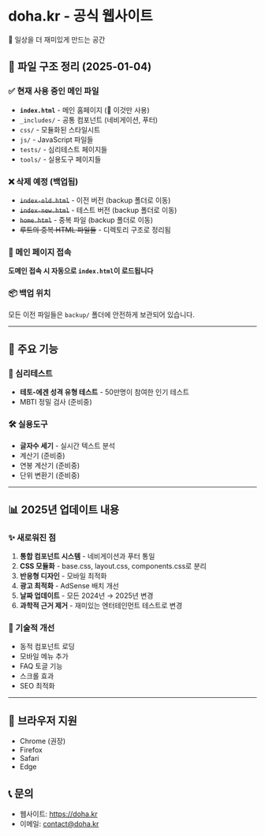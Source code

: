 # doha.kr - 공식 웹사이트

🌟 일상을 더 재미있게 만드는 공간

## 📁 파일 구조 정리 (2025-01-04)

### ✅ 현재 사용 중인 메인 파일
- **`index.html`** - 메인 홈페이지 (🎯 이것만 사용)
- `_includes/` - 공통 컴포넌트 (네비게이션, 푸터)
- `css/` - 모듈화된 스타일시트
- `js/` - JavaScript 파일들
- `tests/` - 심리테스트 페이지들
- `tools/` - 실용도구 페이지들

### ❌ 삭제 예정 (백업됨)
- ~~`index-old.html`~~ - 이전 버전 (backup 폴더로 이동)
- ~~`index-new.html`~~ - 테스트 버전 (backup 폴더로 이동)  
- ~~`home.html`~~ - 중복 파일 (backup 폴더로 이동)
- ~~루트의 중복 HTML 파일들~~ - 디렉토리 구조로 정리됨

### 🎯 메인 페이지 접속
**도메인 접속 시 자동으로 `index.html`이 로드됩니다**

### 📦 백업 위치
모든 이전 파일들은 `backup/` 폴더에 안전하게 보관되어 있습니다.

---

## 🚀 주요 기능

### 🧠 심리테스트
- **테토-에겐 성격 유형 테스트** - 50만명이 참여한 인기 테스트
- MBTI 정밀 검사 (준비중)

### 🛠️ 실용도구  
- **글자수 세기** - 실시간 텍스트 분석
- 계산기 (준비중)
- 연봉 계산기 (준비중)
- 단위 변환기 (준비중)

---

## 📊 2025년 업데이트 내용

### ✨ 새로워진 점
1. **통합 컴포넌트 시스템** - 네비게이션과 푸터 통일
2. **CSS 모듈화** - base.css, layout.css, components.css로 분리
3. **반응형 디자인** - 모바일 최적화
4. **광고 최적화** - AdSense 배치 개선
5. **날짜 업데이트** - 모든 2024년 → 2025년 변경
6. **과학적 근거 제거** - 재미있는 엔터테인먼트 테스트로 변경

### 🔧 기술적 개선
- 동적 컴포넌트 로딩
- 모바일 메뉴 추가
- FAQ 토글 기능
- 스크롤 효과
- SEO 최적화

---

## 📱 브라우저 지원
- Chrome (권장)
- Firefox  
- Safari
- Edge

## 📞 문의
- 웹사이트: https://doha.kr
- 이메일: contact@doha.kr